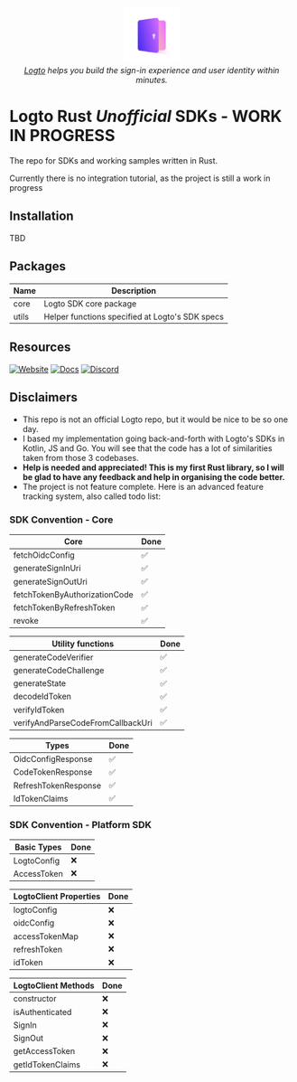 <p align="center">
  <a href="https://logto.io" target="_blank" align="center" alt="Logto Logo">
      <img src="./logo.png" width="100">
  </a>
  <br/>
  <span><i><a href="https://logto.io" target="_blank">Logto</a> helps you build the sign-in experience and user identity within minutes.</i></span>
</p>

# Logto Rust *Unofficial* SDKs - WORK IN PROGRESS
The repo for SDKs and working samples written in Rust.

Currently there is no integration tutorial, as the project is still a work in progress

## Installation

TBD

## Packages

| Name   | Description                                     |
| ------ | ------------------------------------            |
| core   | Logto SDK core package                          |
| utils  | Helper functions specified at Logto's SDK specs |

## Resources

[![Website](https://img.shields.io/badge/website-logto.io-8262F8.svg)](https://logto.io/)
[![Docs](https://img.shields.io/badge/docs-logto.io-green.svg)](https://docs.logto.io/)
[![Discord](https://img.shields.io/discord/965845662535147551?logo=discord&logoColor=ffffff&color=7389D8&cacheSeconds=600)](https://discord.gg/UEPaF3j5e6)

## Disclaimers
- This repo is not an official Logto repo, but it would be nice to be so one day.
- I based my implementation going back-and-forth with Logto's SDKs in Kotlin, JS and Go. You will see that the code has a lot of similarities taken from those 3 codebases.
- **Help is needed and appreciated! This is my first Rust library, so I will be glad to have any feedback and help in organising the code better.**
- The project is not feature complete. Here is an advanced feature tracking system, also called todo list:

### SDK Convention - Core
| Core                         | Done |
|-----------------------------|------|
| fetchOidcConfig             | ✅  |
| generateSignInUri           | ✅  |
| generateSignOutUri          | ✅  |
| fetchTokenByAuthorizationCode | ✅  |
| fetchTokenByRefreshToken    | ✅  |
| revoke                      | ✅  |

| Utility functions           | Done |
|-----------------------------|------|
| generateCodeVerifier        | ✅  |
| generateCodeChallenge       | ✅  |
| generateState               | ✅  |
| decodeIdToken               | ✅  |
| verifyIdToken               | ✅  |
| verifyAndParseCodeFromCallbackUri | ✅  |

| Types                       | Done |
|-----------------------------|------|
| OidcConfigResponse          | ✅  |
| CodeTokenResponse           | ✅  |
| RefreshTokenResponse        | ✅  |
| IdTokenClaims               | ✅  |

### SDK Convention - Platform SDK
| Basic Types                 | Done |
|-----------------------------|------|
| LogtoConfig                 | ❌  |
| AccessToken                 | ❌  |

| LogtoClient Properties      | Done |
|-----------------------------|------|
| logtoConfig                 | ❌  |
| oidcConfig                  | ❌  |
| accessTokenMap              | ❌  |
| refreshToken                | ❌  |
| idToken                     | ❌  |

| LogtoClient Methods         | Done |
|-----------------------------|------|
| constructor                 | ❌  |
| isAuthenticated             | ❌  |
| SignIn                      | ❌  |
| SignOut                     | ❌  |
| getAccessToken              | ❌  |
| getIdTokenClaims            | ❌  |
